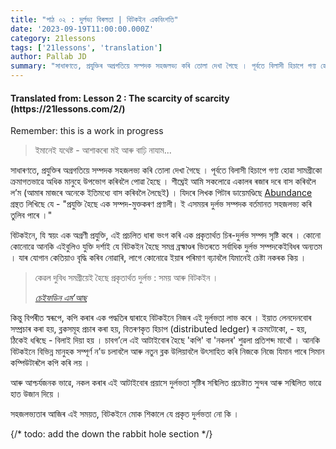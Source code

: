 ```yaml
---
title: "পাঠ ০২ : দুৰ্লভ্য বিৰলতা | বিটকইন একবিংশতি"
date: '2023-09-19T11:00:00.000Z'
category: 21lessons
tags: ['21lessons', 'translation']
author: Pallab JD
summary: "সাধাৰণতে, প্ৰযুক্তিৰ অগ্ৰগতিয়ে সম্পদক সহজলভ্য কৰি তোলা দেখা গৈছে । পূৰ্বতে বিলাসী হিচাপে গণ্য হোৱা সামগ্ৰীকো ক্ৰমাগতভাৱে অধিক মানুহে উপভোগ কৰিবলৈ পোৱা হৈছে । শীঘ্ৰেই আমি সকলোৱে একালৰ ৰজাৰ দৰে বাস কৰিবলৈ ল’ম (আমাৰ মাজৰে অনেকে ইতিমধ্যে বাস কৰিবলৈ লৈছেই) ।..."
---
```


<div style={{textAlign:"center"}}>
    <h4> Translated from: Lesson 2 : The scarcity of scarcity (https://21lessons.com/2/) </h4>
    <p style={{color:"red"}}> Remember: this is a work in progress </p>
</div>

> ইমানেই যথেষ্ট - আশাকৰো মই আৰু বাঢ়ি নাযাম...

সাধাৰণতে, প্ৰযুক্তিৰ অগ্ৰগতিয়ে সম্পদক সহজলভ্য কৰি তোলা দেখা গৈছে ।
পূৰ্বতে বিলাসী হিচাপে গণ্য হোৱা সামগ্ৰীকো ক্ৰমাগতভাৱে অধিক মানুহে উপভোগ কৰিবলৈ পোৱা হৈছে ।
শীঘ্ৰেই আমি সকলোৱে একালৰ ৰজাৰ দৰে বাস কৰিবলৈ ল’ম (আমাৰ মাজৰে অনেকে ইতিমধ্যে বাস কৰিবলৈ লৈছেই) ।
যিদৰে লিখক পিটাৰ ডায়েমণ্ডিছে [Abundance](https://www.diamandis.com/abundance) গ্ৰন্থত লিখিছে যে -
"প্ৰযুক্তি হৈছে এক সম্পদ-মুক্তকৰণ প্ৰণালী। ই এসময়ৰ দুৰ্লভ সম্পদক বৰ্তমানত সহজলভ্য কৰি তুলিব পাৰে ।"

বিটকইনে, যি স্বয়ং এক অগ্ৰণী প্ৰযুক্তি, এই প্ৰচলিত ধাৰা ভংগ কৰি এক প্ৰকৃতাৰ্থত চিৰ-দুৰ্লভ সম্পদ সৃষ্টি কৰে ।
কোনো কোনোৱে আনকি এইবুলিও যুক্তি দৰ্শাই যে বিটকইন হৈছে সমগ্ৰ ব্ৰহ্মাণ্ডৰ ভিতৰতে সৰ্বাধিক দুৰ্লভ সম্পদকেইবিধৰ অন্যতম ।
যাৰ যোগান কেতিয়াও বৃদ্ধি কৰিব নোৱাৰি, লাগে কোনোৱে ইয়াৰ পৰিমাণ বঢ়াবলৈ যিমানেই চেষ্টা নকৰক কিয় ।

> কেৱল দুবিধ সমগ্ৰীয়েই হৈছে প্ৰকৃতাৰ্থত দুৰ্লভ : সময় আৰু বিটকইন ।
>
> <cite> [চেইফডিন এম’আছ](https://youtu.be/Zbm772vF-5M?t=840) </cite>

কিন্তু বিপৰীত স্বৰূপে, কপি কৰাৰ এক পদ্ধতিৰ দ্বাৰাহে বিটকইনে নিজৰ এই দুৰ্লভতা লাভ কৰে ।
ইয়াত লেনদেনবোৰ সম্প্ৰচাৰ কৰা হয়, ব্লকসমূহ প্ৰচাৰ কৰা হয়, বিতৰণকৃত হিচাপ (distributed ledger) ৰ ক্ৰমটোকো, - হয়, ঠিকেই ধৰিছে - বিলাই দিয়া হয় ।
চাবগ’লে এই আটাইবোৰ হৈছে 'কপি' বা 'নকলৰ' শুৱলা প্ৰতিশব্দ মাথোঁ ।
আনকি বিটকইনে বিভিন্ন মানুহক সম্পূৰ্ণ ন’ড চলাবলৈ আৰু নতুন ব্লক উলিয়াবলৈ উৎসাহিত কৰি নিজকে নিজে যিমান পাৰে সিমান কম্পিউটাৰলৈ কপি কৰি লয় । 

আৰু আশ্চৰ্যজনক ভাৱে, নকল কৰাৰ এই আটাইবোৰ প্ৰয়াসে দুৰ্লভতা সৃষ্টিৰ সন্মিলিত প্ৰচেষ্টাত সুন্দৰ আৰু সন্মিলিত ভাৱে হাত উজান দিয়ে ।

সহজলভ্যতাৰ আজিৰ এই সময়ত, বিটকইনে মোক শিকালে যে প্ৰকৃত দুৰ্লভতা নো কি ।

{/* todo: add the down the rabbit hole section */}